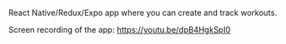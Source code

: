 React Native/Redux/Expo app where you can create and track workouts.

Screen recording of the app: https://youtu.be/dpB4HgkSpI0
